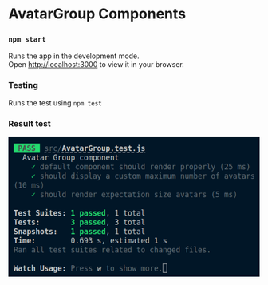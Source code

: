 # AvatarGroup Components 


### `npm start`

Runs the app in the development mode.\
Open [http://localhost:3000](http://localhost:3000) to view it in your browser.


### Testing
Runs the test using  ```npm test```
### Result test

<img src="./RESULT-TEST.png" alt="result-test"/>





